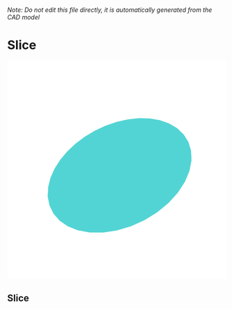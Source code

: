 ###### Note: Do not edit this file directly, it is automatically generated from the CAD model

# Slice

![](/project.svg)

## Slice


